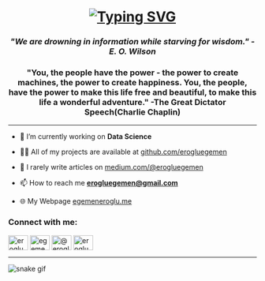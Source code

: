 <h1 align="center"><a href="https://git.io/typing-svg"><img src="https://readme-typing-svg.herokuapp.com?lines=profile+owner+-%3E+Egemen+%F0%9F%96%90" alt="Typing SVG"/></a></h1>

<h3 align="center"><i>"We are drowning in information while starving for wisdom." -E. O. Wilson</i></h3>


<h3 align="center"> "You, the people have the power - the power to create machines, the power to create happiness. You, the people, have the power to make this life free and beautiful, to make this life a wonderful adventure." -The Great Dictator Speech(Charlie Chaplin)</h3>

<hr>

- 🤖 I’m currently working on **Data Science**

- 👨‍💻 All of my projects are available at [github.com/erogluegemen](https://github.com/erogluegemen)

- 📝 I rarely write articles on [medium.com/@erogluegemen](https://medium.com/@erogluegemen)

- 📫 How to reach me **erogluegemen@gmail.com**

- 🌐 My Webpage [egemeneroglu.me](https://egemeneroglu.me/) 


<h3 align="left">Connect with me:</h3>
<p align="left">
<a href="https://kaggle.com/erogluegemen" target="blank"><img align="center" src="https://raw.githubusercontent.com/rahuldkjain/github-profile-readme-generator/master/src/images/icons/Social/kaggle.svg" alt="erogluegemendev" height="30" width="40" /></a>
<a href="https://www.linkedin.com/in/egemeneroglu/" target="blank"><img align="center" src="https://raw.githubusercontent.com/rahuldkjain/github-profile-readme-generator/master/src/images/icons/Social/linked-in-alt.svg" alt="egemen-eroglu" height="30" width="40" /></a>
<a href="https://medium.com/@erogluegemen" target="blank"><img align="center" src="https://raw.githubusercontent.com/rahuldkjain/github-profile-readme-generator/master/src/images/icons/Social/medium.svg" alt="@erogluegemen" height="30" width="40" /></a>
<a href="https://www.hackerrank.com/erogluegemen" target="blank"><img align="center" src="https://raw.githubusercontent.com/rahuldkjain/github-profile-readme-generator/master/src/images/icons/Social/hackerrank.svg" alt="erogluegemen" height="30" width="40" /></a>
</p>

<hr>

![snake gif](https://github.com/erogluegemen/erogluegemen/blob/output/github-contribution-grid-snake.svg)
